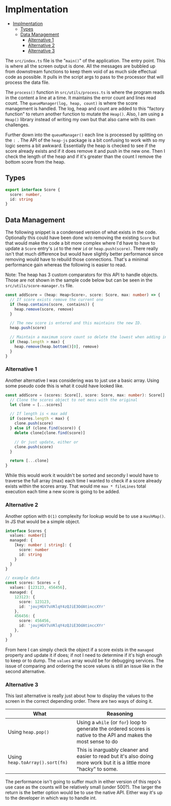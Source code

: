 # Implmentation
- [Implmentation](#implmentation)
  - [Types](#types)
  - [Data Management](#data-management)
    - [Alternative 1](#alternative-1)
    - [Alternative 2](#alternative-2)
    - [Alternative 3](#alternative-3)

The `src/index.ts` file is the "`main()`" of the application. The entry point. This is where all the screen output is done. All the messages are bubbled up from downstream functions to keep them void of as much side effectual code as possible. It pulls in the script args to pass to the processor that will process the data file.

The `process()` function in `src/utils/process.ts` is where the program reads in the content a line at a time. It maintains the error count and lines read count. The `queueManager(log, heap, count)` is where the score management is handled. The log, heap and count are added to this "factory function" to return another function to mutate the `Heap()`. Also, I am using a `Heap()` library instead of writing my own but that also came with its own challenges.

Further down into the `queueManager()` each line is processed by splitting on the `: `. The API of the `heap-js` package is a bit confusing to work with so my logic seems a bit awkward. Essentially the heap is checked to see if the score already exists and if it does remove it and push in the new one. Then I check the length of the heap and if it's greater than the count I remove the bottom score from the heap.

## Types
```ts
export interface Score {
  score: number,
  id: string
}
```

## Data Management
The following snippet is a condensed version of what exists in the code. Optionally this could have been done w/o removing the existing `Score` but that would make the code a bit more complex where I'd have to have to update a `Score` entry's `id` to the new `id` or `heap.push(score)`. There really isn't that much difference but would have slightly better performance since removing would have to rebuild those connections. That's a minimal performance gain whereas the following is easier to read.

Note: The heap has 3 custom comparators for this API to handle objects. Those are not shown in the sample code below but can be seen in the `src/utils/score-manager.ts` file.

```ts
const addScore = (heap: Heap<Score>, score: Score, max: number) => {
  // If score exists remove the current one
  if (heap.contains(score, contains)) {
    heap.remove(score, remove)
  }

  // The new score is entered and this maintains the new ID.
  heap.push(score)

  // Maintain a maximum score count so delete the lowest when adding in a new item.
  if (heap.length > max) {
    heap.remove(heap.bottom()[0], remove)
  }
}
```

### Alternative 1
Another alternative I was considering was to just use a basic array. Using some pseudo code this is what it could have looked like. 

```ts
const addScore = (scores: Score[], score: Score, max: number): Score[] => {
  // Clone the scores object to not mess with the original
  let clone = [...scores]

  // If length is < max add
  if (scores.length < max) {
    clone.push(score)
  } else if (clone.find(score)) {
    delete clone[clone.find(score)]

    // Or just update, either or
    clone.push(score)
  }

  return [...clone]  
}
```

While this would work it wouldn't be sorted and secondly I would have to traverse the full array (max) each time I wanted to check if a score already exists within the scores array. That would me `max * fileLines` total execution each time a new score is going to be added.

### Alternative 2
Another option with `O(1)` complexity for lookup would be to use a `HashMap()`. In JS that would be a simple object.

```ts
interface Scores {
  values: number[]
  managed: {
    [key: number | string]: {
      score: number
      id: string
    }
  }
}

// example data
const scores: Scores = {
  values: [123123, 456456],
  managed: {
    123123: {
      score: 123123,
      id: 'joujHGV7uVKlqY4zQJiE3OdAtinccXYr'
    },
    456456: {
      score: 456456,
      id: 'joujHGV7uVKlqY4zQJiE3OdAtinccXYr'
    },
  }
}
```

From here I can simply check the object if a score exists in the `managed` property and update it if does; if not I need to determine if it's high enough to keep or to dump. The `values` array would be for debugging services. The issue of comparing and ordering the score values is still an issue like in the second alternative.

### Alternative 3
This last alternative is really just about how to display the values to the screen in the correct depending order. There are two ways of doing it.

| What                            | Reasoning                                                                                                            |
| ------------------------------- | -------------------------------------------------------------------------------------------------------------------- |
| Using `heap.pop()`              | Using a `while` (or `for`) loop to generate the ordered scores is native to the API and makes the most sense to do   |
| Using `heap.toArray().sort(fn)` | This is inarguably cleaner and easier to read but it's also doing more work but it is a little more "hacky" to some. |

The performance isn't going to suffer much in either version of this repo's use case as the counts will be relatively small (under 500?). The larger the return is the better option would be to use the native API. Either way it's up to the developer in which way to handle int.


